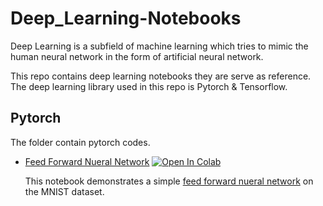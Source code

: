 # Deep_Learning-Notebooks

Deep Learning is a subfield of machine learning which tries to mimic the human neural network in the form of artificial neural network.

This repo contains deep learning notebooks they are serve as reference. The deep learning library used in this repo is Pytorch & Tensorflow.

## Pytorch 

The folder contain pytorch codes.

* [Feed Forward Nueral Network](https://github.com/EteimZ/Deep_Learning-Notebooks/blob/main/Pytorch/feed_forward_nn.ipynb) [![Open In Colab](https://colab.research.google.com/assets/colab-badge.svg)](https://colab.research.google.com/github/EteimZ/Deep_Learning-Notebooks/blob/main/Pytorch/feed_forward_nn.ipynb)

  This notebook demonstrates a simple [feed forward nueral network](https://en.wikipedia.org/wiki/Feedforward_neural_network) on the MNIST dataset.
